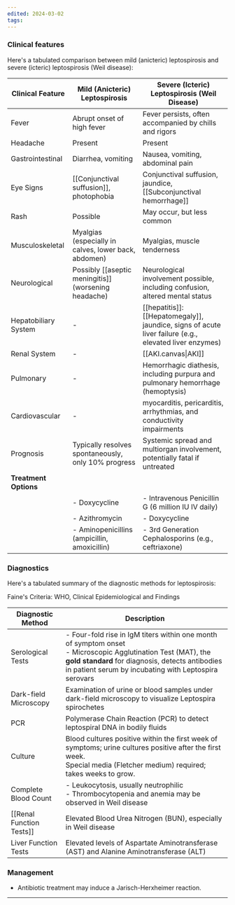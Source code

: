 ```yaml
---
edited: 2024-03-02
tags:
---
```



### Clinical features
Here's a tabulated comparison between mild (anicteric) leptospirosis and severe (icteric) leptospirosis (Weil disease):

| Clinical Feature      | Mild (Anicteric) Leptospirosis                       | Severe (Icteric) Leptospirosis (Weil Disease)                                                          |
| --------------------- | ---------------------------------------------------- | ------------------------------------------------------------------------------------------------------ |
| Fever                 | Abrupt onset of high fever                           | Fever persists, often accompanied by chills and rigors                                                 |
| Headache              | Present                                              | Present                                                                                                |
| Gastrointestinal      | Diarrhea, vomiting                                   | Nausea, vomiting, abdominal pain                                                                       |
| Eye Signs             | [[Conjunctival suffusion]], photophobia              | Conjunctival suffusion, jaundice, [[Subconjunctival hemorrhage]]                                       |
| Rash                  | Possible                                             | May occur, but less common                                                                             |
| Musculoskeletal       | Myalgias (especially in calves, lower back, abdomen) | Myalgias, muscle tenderness                                                                            |
| Neurological          | Possibly [[aseptic meningitis]] (worsening headache) | Neurological involvement possible, including confusion, altered mental status                          |
| Hepatobiliary System  | -                                                    | [[hepatitis]]: [[Hepatomegaly]], jaundice, signs of acute liver failure (e.g., elevated liver enzymes) |
| Renal System          | -                                                    | [[AKI.canvas\|AKI]]                                                                                    |
| Pulmonary             | -                                                    | Hemorrhagic diathesis, including purpura and pulmonary hemorrhage (hemoptysis)                         |
| Cardiovascular        | -                                                    | myocarditis, pericarditis, arrhythmias, and conductivity impairments                                   |
| Prognosis             | Typically resolves spontaneously, only 10% progress  | Systemic spread and multiorgan involvement, potentially fatal if untreated                             |
| **Treatment Options** |                                                      |                                                                                                        |
|                       | - Doxycycline                                        | - Intravenous Penicillin G (6 million IU IV daily)                                                     |
|                       | - Azithromycin                                       | - Doxycycline                                                                                          |
|                       | - Aminopenicillins (ampicillin, amoxicillin)         | - 3rd Generation Cephalosporins (e.g., ceftriaxone)                                                    |
### Diagnostics
Here's a tabulated summary of the diagnostic methods for leptospirosis:

Faine's Criteria: WHO, Clinical Epidemiological and Findings

| Diagnostic Method        | Description                                                                                                                                                                                                                 |
| ------------------------ | --------------------------------------------------------------------------------------------------------------------------------------------------------------------------------------------------------------------------- |
| Serological Tests        | - Four-fold rise in IgM titers within one month of symptom onset<br>- Microscopic Agglutination Test (MAT), the **gold standard** for diagnosis, detects antibodies in patient serum by incubating with Leptospira serovars |
| Dark-field Microscopy    | Examination of urine or blood samples under dark-field microscopy to visualize Leptospira spirochetes                                                                                                                       |
| PCR                      | Polymerase Chain Reaction (PCR) to detect leptospiral DNA in bodily fluids                                                                                                                                                  |
| Culture                  | Blood cultures positive within the first week of symptoms; urine cultures positive after the first week.<br>Special media (Fletcher medium) required; takes weeks to grow.                                                  |
| Complete Blood Count     | - Leukocytosis, usually neutrophilic<br>- Thrombocytopenia and anemia may be observed in Weil disease                                                                                                                       |
| [[Renal Function Tests]] | Elevated Blood Urea Nitrogen (BUN), especially in Weil disease                                                                                                                                                              |
| Liver Function Tests     | Elevated levels of Aspartate Aminotransferase (AST) and Alanine Aminotransferase (ALT)                                                                                                                                      |

### Management
- Antibiotic treatment may induce a Jarisch-Herxheimer reaction.

---
